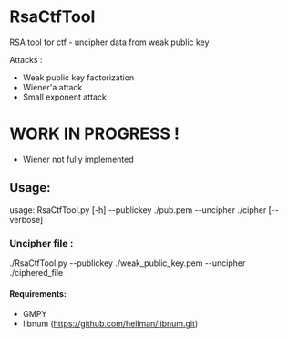 # RsaCtfTool
RSA tool for ctf - uncipher data from weak public key

Attacks :
 - Weak public key factorization
 - Wiener'a attack
 - Small exponent attack

# WORK IN PROGRESS !
 - Wiener not fully implemented

## Usage:
usage: RsaCtfTool.py [-h] --publickey ./pub.pem --uncipher ./cipher [--verbose]

### Uncipher file :
./RsaCtfTool.py --publickey ./weak\_public\_key.pem --uncipher ./ciphered\_file

#### Requirements:
 - GMPY
 - libnum (https://github.com/hellman/libnum.git)
